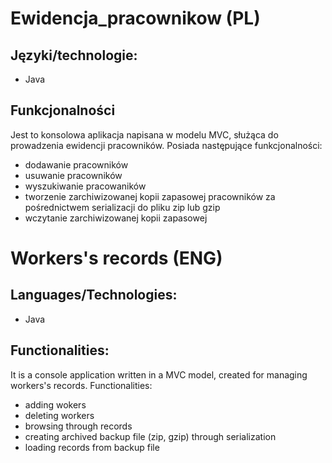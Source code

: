 # Ewidencja_pracownikow (PL)
## Języki/technologie:
- Java
## Funkcjonalności
Jest to konsolowa aplikacja napisana w modelu MVC, służąca do prowadzenia ewidencji pracowników. Posiada następujące funkcjonalności:
- dodawanie pracowników
- usuwanie pracowników
- wyszukiwanie pracowaników
- tworzenie zarchiwizowanej kopii zapasowej pracowników za pośrednictwem serializacji do pliku zip lub gzip
- wczytanie zarchiwizowanej kopii zapasowej

# Workers's records (ENG)
## Languages/Technologies:
- Java
## Functionalities:
It is a console application written in a MVC model, created for managing workers's records. Functionalities:
- adding wokers
- deleting workers
- browsing through records
- creating archived backup file (zip, gzip) through serialization
- loading records from backup file

